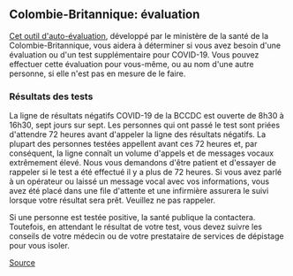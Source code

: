 ## Colombie-Britannique: évaluation

[Cet outil d'auto-évaluation](https://covid19.thrive.health/), développé par le ministère de la santé de la Colombie-Britannique, vous aidera à déterminer si vous avez besoin d'une évaluation ou d'un test supplémentaire pour COVID-19. Vous pouvez effectuer cette évaluation pour vous-même, ou au nom d'une autre personne, si elle n'est pas en mesure de le faire.

### Résultats des tests

La ligne de résultats négatifs COVID-19 de la BCCDC est ouverte de 8h30 à 16h30, sept jours sur sept. Les personnes qui ont passé le test sont priées d'attendre 72 heures avant d'appeler la ligne des résultats négatifs. La plupart des personnes testées appellent avant ces 72 heures et, par conséquent, la ligne connaît un volume d'appels et de messages vocaux extrêmement élevé. Nous vous demandons d'être patient et d'essayer de rappeler si le test a été effectué il y a plus de 72 heures. Si vous avez parlé à un opérateur ou laissé un message vocal avec vos informations, vous avez été placé dans une file d'attente et une infirmière assurera le suivi lorsque votre résultat sera prêt. Veuillez ne pas rappeler.

Si une personne est testée positive, la santé publique la contactera. Toutefois, en attendant le résultat de votre test, vous devez suivre les conseils de votre médecin ou de votre prestataire de services de dépistage pour vous isoler.

[Source](http://www.bccdc.ca/health-info/diseases-conditions/covid-19/testing-isolation)
